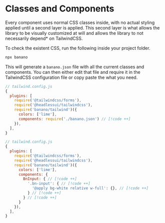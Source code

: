 # Classes and Components

Every component uses normal CSS classes inside, with no actual styling applied until a second layer is applied. This second layer is what allows the library to be visually customized at will and allows the library to not necessarily depend* on TailwindCSS.

To check the existent CSS, run the following inside your project folder.

```bash
npx banano
```

This will generate a `banano.json` file with all the current classes and components. You can then either edit that file and require it in the TailwindCSS configuration file or copy paste the what you need.

```js
// tailwind.config.js
{
  plugins: [
    require('@tailwindcss/forms'),
    require('@headlessui/tailwindcss'),
    require('banano/tailwind')({
      colors: ['lime'],
      components: require('./banano.json') // [!code ++]
    }),
  ],
}
```

```js
// tailwind.config.js
{
  plugins: [
    require('@tailwindcss/forms'),
    require('@headlessui/tailwindcss'),
    require('banano/tailwind')({
      colors: ['lime'],
      components: {
        BnInput: { // [!code ++]
          '.bn-input': { // [!code ++]
            '@apply bg-white relative w-full': {}, // [!code ++]
          } // [!code ++]
        } // [!code ++]
      }
    }),
  ],
}
```
